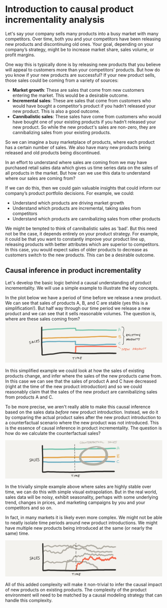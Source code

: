# Introduction to causal product incrementality analysis

Let's say your company sells many products into a busy market with many competitors. Over time, both you and your competitors have been releasing new products and discontinuing old ones. Your goal, depending on your company’s strategy, might be to increase market share, sales volume, or profit margins.

One way this is typically done is by releasing new products that you believe will appeal to customers more than your competitors’ products. But how do you know if your new products are successful? If your new product sells, those sales could be coming from a variety of sources:
* **Market growth**: These are sales that come from new customers entering the market. This would be a desirable outcome.
* **Incremental sales**: These are sales that come from customers who would have bought a competitor’s product if you hadn’t released your new product. This is also a good outcome.
* **Cannibalistic sales**: These sales have come from customers who would have bought one of your existing products if you hadn’t released your new product. So while the new product's sales are non-zero, they are cannibalizing sales from your existing products.

So we can imagine a busy marketplace of products, where each product has a certain number of sales. We also have many new products being released and old products being discontinued.

In an effort to understand where sales are coming from we may have purchased retail sales data which gives us time series data on the sales of all products in the market. But how can we use this data to understand where our sales are coming from?

If we can do this, then we could gain valuable insights that could inform our company’s product portfolio decisions. For example, we could:
* Understand which products are driving market growth
* Understand which products are incremental, taking sales from competitors
* Understand which products are cannibalizing sales from other products

We might be tempted to think of cannibalistic sales as 'bad'. But this need not be the case, it depends entirely on your product strategy. For example, it could be that you want to constantly improve your product line up, releasing products with better attributes which are superior to competitors. In this case, you would expect sales of older products to decrease as customers switch to the new products. This can be a desirable outcome.

## Causal inference in product incrementality

Let's develop the basic logic behind a causal understanding of product incrementality. We will use a simple example to illustrate the key concepts.

In the plot below we have a period of time before we release a new product. We can see that sales of products A, B, and C are stable (yes this is a simplification!). But half way through our time period we release a new product and we can see that it sells reasonable volumes. The question is, where are these sales coming from?
![](inc_simple.png)

In this simplified example we could look at how the sales of existing products change, and infer where the sales of the new products came from. In this case we can see that the sales of product A and C have decreased (right at the time of the new product introduction) and so we could reasonably claim that the sales of the new product are cannibalizing sales from products A and C.

To be more precise, we aren't really able to make this causal inference based on the sales data _before_ new product introduction. Instead, we do it by comparing the actual product sales after the new product introduction to a counterfactual scenario where the new product was not introduced. This is the essence of causal inference in product incrementality. The question is how do we calculate the counterfactual sales?

![](inc_counterfactual.png)

In the trivially simple example above where sales are highly stable over time, we can do this with simple visual extrapolation. But in the real world, sales data will be noisy, exhibit seasonality, perhaps with some underlying trend, changes in prices, and marketing campaigns by you and your competitors and so on.

In fact, in many markets it is likely even more complex. We might not be able to neatly isolate time periods around new product introductions. We might have multiple new products being introduced at the same (or nearly the same) time.

![](inc_complex.png)

All of this added complexity will make it non-trivial to infer the causal impact of new products on existing products. The complexity of the product environment will need to be matched by a causal modeling strategy that can handle this complexity.

